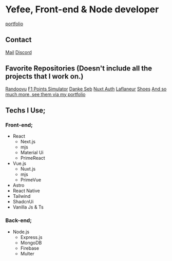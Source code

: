 # Yefee, Front-end & Node developer
[portfolio](https://portfolio-yefee8.vercel.app/)

## Contact
[Mail](mailto:findikliyavuzefe@gmail.com)
[Discord](https://discord.com/users/420291800905940992)

## Favorite Repositories (Doesn't include all the projects that I work on.)
[Randoovu](https://randoovu.vercel.app/)
[F1 Points Simulator](https://github.com/Yefee8/f1-points-simulator)
[Danke Seb](https://github.com/Yefee8/dankeseb)
[Nuxt Auth](https://github.com/Yefee8/nuxt-auth)
[Laflaneur](https://laflaneur.vercel.app)
[Shoes](https://github.com/Yefee8/shoes)
[And so much more, see them via my portfolio](https://github.com/Yefee8/portfolio)

## Techs I Use;

### Front-end;
* React
  * Next.js
  * mjs
  * Material Ui
  * PrimeReact
* Vue.js
  * Nuxt.js
  * mjs
  * PrimeVue
* Astro
* React Native
* Tailwind
* ShadcnUi
* Vanilla Js & Ts

### Back-end;
* Node.js
  * Express.js
  * MongoDB
  * Firebase
  * Multer
